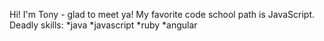 Hi! I'm Tony - glad to meet ya!
My favorite code school path is JavaScript.
Deadly skills: 
*java
*javascript
*ruby
*angular
